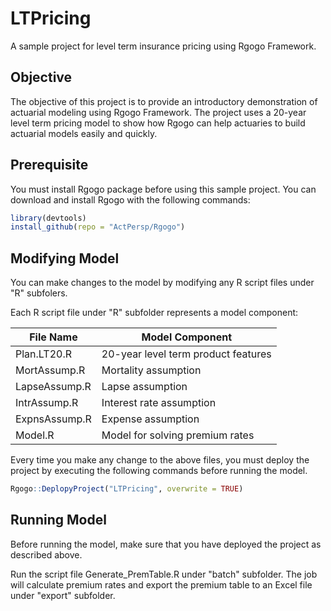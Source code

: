 # LTPricing
A sample project for level term insurance pricing using Rgogo Framework.

## Objective

The objective of this project is to provide an introductory demonstration of actuarial modeling using Rgogo Framework.  The project uses a 20-year level term pricing model to show how Rgogo can help actuaries to build actuarial models easily and quickly.

## Prerequisite

You must install Rgogo package before using this sample project.  You can download and install Rgogo with the following commands:

```R
library(devtools)
install_github(repo = "ActPersp/Rgogo")
```

## Modifying Model

You can make changes to the model by modifying any R script files under "R" subfolers.  

Each R script file under "R" subfolder represents a model component:

| File Name | Model Component |
| --- | --- |
| Plan.LT20.R | 20-year level term product features |
| MortAssump.R | Mortality assumption |
| LapseAssump.R | Lapse assumption |
| IntrAssump.R | Interest rate assumption |
| ExpnsAssump.R | Expense assumption |
| Model.R| Model for solving premium rates |

Every time you make any change to the above files, you must deploy the project by executing the following commands before running the model.

```R
Rgogo::DeplopyProject("LTPricing", overwrite = TRUE)
```

## Running Model

Before running the model, make sure that you have deployed the project as described above.

Run the script file Generate_PremTable.R under "batch" subfolder.  The job will calculate premium rates and export the premium table to an Excel file under "export" subfolder.




